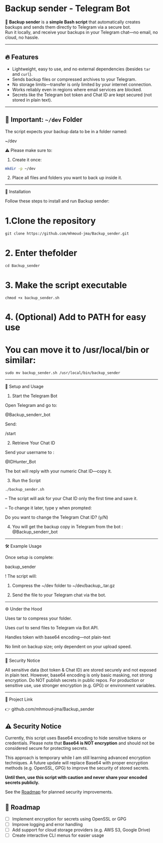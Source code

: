 # Backup sender - Telegram Bot

🚀 **Backup sender** is a **simple Bash script** that automatically creates backups and sends them directly to Telegram via a secure bot.  
Run it locally, and receive your backups in your Telegram chat—no email, no cloud, no hassle.

---

## 🔥 Features

- Lightweight, easy to use, and no external dependencies (besides `tar` and `curl`).  
- Sends backup files or compressed archives to your Telegram.  
- No storage limits—transfer is only limited by your internet connection.  
- Works reliably even in regions where email services are blocked.  
- Secrets like the Telegram bot token and Chat ID are kept secured (not stored in plain text).

---

## 📂 Important: `~/dev` Folder

The script expects your backup data to be in a folder named:

~/dev

⚠️ Please make sure to:

1. Create it once:

```bash
mkdir -p ~/dev
```
2. Place all files and folders you want to back up inside it.



---

🔧 Installation

Follow these steps to install and run Backup sender:

# 1.Clone the repository 
```
git clone https://github.com/mhmoud-jma/Backup_sender.git
```
# 2. Enter thefolder
```
cd Backup_sender
```
# 3. Make the script executable
```
chmod +x backup_sender.sh
```
# 4. (Optional) Add to PATH for easy use
# You can move it to /usr/local/bin or similar:
```
sudo mv backup_sender.sh /usr/local/bin/backup_sender
```

---

🚀 Setup and Usage

1. Start the Telegram Bot

Open Telegram and go to:

@Backup_senderr_bot

Send:

/start


2. Retrieve Your Chat ID

Send your username to :

@IDHunter_Bot

The bot will reply with your numeric Chat ID—copy it.


3. Run the Script
```
./backup_sender.sh
```
– The script will ask for your Chat ID only the first time and save it.

– To change it later, type y when prompted:

Do you want to change the Telegram Chat ID? (y/N)


4. You will get the backup copy in Telegram from the bot : 
@Backup_senderr_bot
---

🛠 Example Usage

Once setup is complete:

backup_sender

! The script will:

1. Compress the ~/dev folder to ~/dev/backup_<DDMMYYYY>.tar.gz


2. Send the file to your Telegram chat via the bot.




---

⚙️ Under the Hood

Uses tar to compress your folder.

Uses curl to send files to Telegram via Bot API.

Handles token with base64 encoding—not plain-text

No limit on backup size; only dependent on your upload speed.



---

🚨 Security Notice

All sensitive data (bot token & Chat ID) are stored securely and not exposed in plain text.
However, base64 encoding is only basic masking, not strong encryption.
Do NOT publish secrets in public repos.
For production or sensitive use, use stronger encryption (e.g. GPG) or environment variables.


---

📎 Project Link

👉 github.com/mhmoud‑jma/Backup_sender

## ⚠️ Security Notice

Currently, this script uses Base64 encoding to hide sensitive tokens or credentials. Please note that **Base64 is NOT encryption** and should not be considered secure for protecting secrets.

This approach is temporary while I am still learning advanced encryption techniques. A future update will replace Base64 with proper encryption methods (e.g. OpenSSL, GPG) to improve the security of stored secrets.

**Until then, use this script with caution and never share your encoded secrets publicly.**

See the [Roadmap](#roadmap) for planned security improvements.

## 🚀 Roadmap

- [ ] Implement encryption for secrets using OpenSSL or GPG
- [ ] Improve logging and error handling
- [ ] Add support for cloud storage providers (e.g. AWS S3, Google Drive)
- [ ] Create interactive CLI menus for easier usage